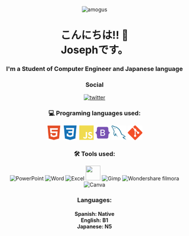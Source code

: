 ### 

<div id="header" align="center">
    <img src="https://media.giphy.com/media/nHgPZrkdFQizBvUJ3m/giphy.gif" alt="amogus" width="200">
    <h1 align="center"> 
        こんにちは!! 👋<br> Josephです。
    </h1>
    <h3>
        I'm a Student of Computer Engineer and Japanese language
    </h3>
</div>

<div id="badges" align="center">
    <h3>Social</h3>
    <a href="https://twitter.com/JosephChain2">
        <img src="https://img.shields.io/twitter/follow/JosephChain2?logo=Twitter&style=for-the-badge" alt="twitter">
    </a>
</div>

<div id="programing" align="center">
    <h3>
        💻 Programing languages used:
    </h3>
    <img src="https://github.com/devicons/devicon/blob/master/icons/html5/html5-plain.svg" title="HTML5" alt="HTML5" width="40" height="40">
    <img src="https://github.com/devicons/devicon/blob/master/icons/css3/css3-plain.svg" title="CSS3" alt="CSS3" width="40" height="40">
    <img src="https://github.com/devicons/devicon/blob/master/icons/javascript/javascript-plain.svg" title="Javascript" alt="Javascript" width="40" height="40">
    <img src="https://github.com/devicons/devicon/blob/master/icons/bootstrap/bootstrap-plain.svg" title="Boostrap" alt="Bootstrap" width="40" height="40">
    <img src="https://github.com/devicons/devicon/blob/master/icons/mysql/mysql-plain.svg" title="NySQL" alt="MySQL" width="40" height="40">
    <img src="https://github.com/devicons/devicon/blob/master/icons/git/git-plain.svg" title="Git" alt="Git" width="40" height="40">
</div>

<div id="tools" align="center">
    <h3>
        🛠️ Tools used:
    </h3>
    <img src="https://upload.wikimedia.org/wikipedia/commons/0/0d/Microsoft_Office_PowerPoint_%282019–present%29.svg" title="PowerPoint" alt="PowerPoint" width="40" height="40">
    <img src="https://upload.wikimedia.org/wikipedia/commons/f/fd/Microsoft_Office_Word_%282019–present%29.svg" title="Word" alt="Word" width="40" height="40">    
    <img src="https://upload.wikimedia.org/wikipedia/commons/3/34/Microsoft_Office_Excel_%282019–present%29.svg" title="Excel" alt="Excel" width="40" height="40">
    <img src="https://upload.wikimedia.org/wikipedia/commons/9/9a/Visual_Studio_Code_1.35_icon.svg" title="" alt="" width="40" height="40">
    <img src="https://upload.wikimedia.org/wikipedia/commons/4/45/The_GIMP_icon_-_gnome.svg" title="Gimp" alt="Gimp" width="40" height="40">
    <img src="https://upload.wikimedia.org/wikipedia/commons/e/ec/Wondershare_filmora_logo.svg" title="Wondershare filmora" alt="Wondershare filmora" width="40" height="40">
    <img src="https://upload.wikimedia.org/wikipedia/commons/0/08/Canva_icon_2021.svg" title="Canva" alt="Canva" width="40" height="40">
</div>

<div id="languages" align="center">
    <h3>
        Languages:
    </h3>
    <h4>
        Spanish: Native <br>
        English: B1 <br>
        Japanese: N5 
    </h4>
</div>
<!--
**JosephSChain/JosephSChain** is a ✨ _special_ ✨ repository because its `README.md` (this file) appears on your GitHub profile.

Here are some ideas to get you started:

- 🔭 I’m currently working on ...
- 🌱 I’m currently learning ...
- 👯 I’m looking to collaborate on ...
- 🤔 I’m looking for help with ...
- 💬 Ask me about ...
- 📫 How to reach me: ...
- 😄 Pronouns: ...
- ⚡ Fun fact: ...
-->

